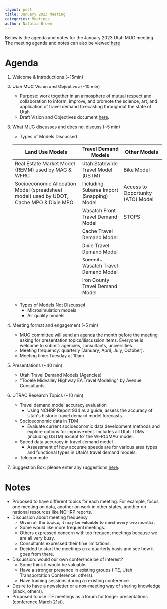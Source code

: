 ```yaml
---
layout: post
title: January 2023 Meeting
categories: Meetings
author: Natalia Brown
---
```


Below is the agenda and notes for the January 2023 Utah MUG meeting. The meeting agenda and notes can also be viewed [here](https://docs.google.com/document/d/1INjGpaTnoyNo5jwV2wH1SD8sooiiuDyAiZdpoRF9ekA/edit)

# Agenda

1. Welcome & Introductions (~15min)

2. Utah MUG Vision and Objectives (~10 min)

   - Purpose: work together in an atmosphere of mutual respect and collaboration to inform, improve, and promote the science, art, and application of travel demand forecasting throughout the state of Utah
   - Draft Vision and Objectives document [here](https://docs.google.com/document/d/1z6ld48rGetmpAedb_SXfKYHWFTKeKsJ8eG29Cvs5y74/edit#heading=h.d5e6e1reoyyp).

3. What MUG discusses and does not discuss (~5 min)
    
   - Types of Models Discussed

   | Land Use Models | Travel Demand Models | Other Models |
   |-----------------|----------------------|--------------|
   |Real Estate Market Model (REMM) used by MAG & WFRC|Utah Statewide Travel Model (USTM)|Bike Model|
   |Socioeconomic Allocation Model (spreadsheet model) used by UDOT, Cache MPO & Dixie MPO|Including Subarea Import (Snapping) Model|Access to Opportunity (ATO) Model|
   |                 |Wasatch Front Travel Demand Model| STOPS |
   |                 |Cache Travel Demand Model|           |
   |                 |Dixie Travel Demand Model|           |
   |                 |Summit-Wasatch Travel Demand Model|  |
   |                 |Iron County Travel Demand Model|     |

   - Types of Models Not Discussed
      - Microsimulation models
      - Air quality models

4. Meeting format and engagement (~5 min)

   - MUG committee will send an agenda the month before the meeting asking for presentation topics/discussion items. Everyone is welcome to submit: agencies, consultants, universities.
   - Meeting frequency: quarterly (January, April, July, October).
   - Meeting time: Tuesday at 10am.

5. Presentations (~40 min)

   - Utah Travel Demand Models (Agencies)
   - "Tooele Midvalley Highway EA Travel Modeling" by Avenue Consultants.

6. UTRAC Research Topics (~10 min)
 
   - Travel demand model accuracy evaluation
      - Using NCHRP Report 934 as a guide, assess the accuracy of Utah's historic travel demand model forecasts.
   - Socioeconomic data in TDM
      - Evaluate current socioeconomic data development methods and explore options for improvement. Includes all Utah TDMs (including USTM) except for the WFRC/MAG model.
   - Speed data accuracy in travel demand model
      - Assessment of how accurate speeds are for various area types and functional types in Utah's travel demand models.
   - Telecommute

7. Suggestion Box: please enter any suggestions [here](https://docs.google.com/forms/d/e/1FAIpQLSeDrhBnu1zuc2MvGWOlZ1q85KSoE-NXFUH-Oc9id567GtV6Ow/viewform). 

# Notes

- Proposed to have different topics for each meeting. For example, focus one meeting on data, another on work in other states, another on national resources like NCHRP reports.
- Discussion about meeting frequency
   - Given all the topics, it may be valuable to meet every two months.
   - Some would like more frequent meetings. 
   - Others expressed concern with too frequent meetings because we are all very busy. 
   - Consultants expressed their time limitations.
   - Decided to start the meetings on a quarterly basis and see how it goes from there. 
- Discussion: would our own conference be of interest? 
   - Some think it would be valuable.
   - Have a stronger presence in existing groups (ITE, Utah Transportation Conference, others).
   - Have training sessions during an existing conference.
- Desire to have a newsletter or a non-meeting way of sharing knowledge (slack, others).
- Proposed to use ITE meetings as a forum for longer presentations (conference March 21st).



